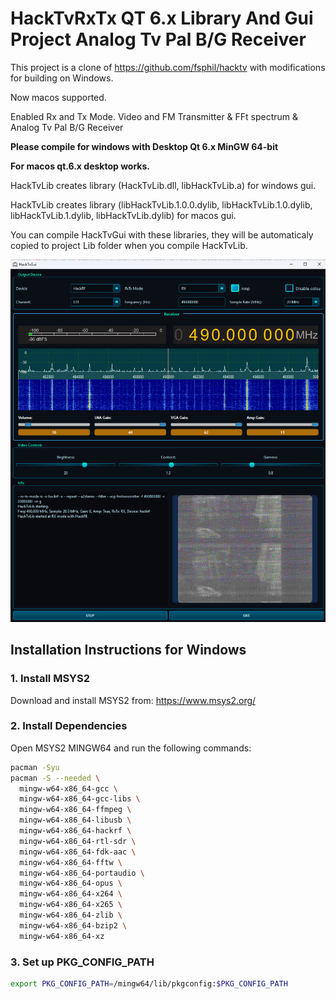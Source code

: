 # HackTvRxTx QT 6.x Library And Gui Project Analog Tv Pal B/G Receiver 

This project is a clone of https://github.com/fsphil/hacktv with modifications for building on Windows. 

Now macos supported.

Enabled Rx and Tx Mode. Video and FM Transmitter & FFt spectrum & Analog Tv Pal B/G Receiver 

<b>Please compile for windows with Desktop Qt 6.x MinGW 64-bit

For macos qt.6.x desktop works.</b>

HackTvLib creates library (HackTvLib.dll, libHackTvLib.a) for windows gui.

HackTvLib creates library (libHackTvLib.1.0.0.dylib, libHackTvLib.1.0.dylib, libHackTvLib.1.dylib, libHackTvLib.dylib) for macos gui.

You can compile HackTvGui with these libraries, they will be automaticaly copied to project Lib folder when you compile HackTvLib.


![HackTvGui Screenshot](hacktvgui_screen.png)

## Installation Instructions for Windows

### 1. Install MSYS2

Download and install MSYS2 from: https://www.msys2.org/

### 2. Install Dependencies

Open MSYS2 MINGW64 and run the following commands:

```bash
pacman -Syu
pacman -S --needed \
  mingw-w64-x86_64-gcc \
  mingw-w64-x86_64-gcc-libs \
  mingw-w64-x86_64-ffmpeg \
  mingw-w64-x86_64-libusb \
  mingw-w64-x86_64-hackrf \
  mingw-w64-x86_64-rtl-sdr \
  mingw-w64-x86_64-fdk-aac \
  mingw-w64-x86_64-fftw \
  mingw-w64-x86_64-portaudio \
  mingw-w64-x86_64-opus \
  mingw-w64-x86_64-x264 \
  mingw-w64-x86_64-x265 \
  mingw-w64-x86_64-zlib \
  mingw-w64-x86_64-bzip2 \
  mingw-w64-x86_64-xz
```

### 3. Set up PKG_CONFIG_PATH

```bash
export PKG_CONFIG_PATH=/mingw64/lib/pkgconfig:$PKG_CONFIG_PATH
```
